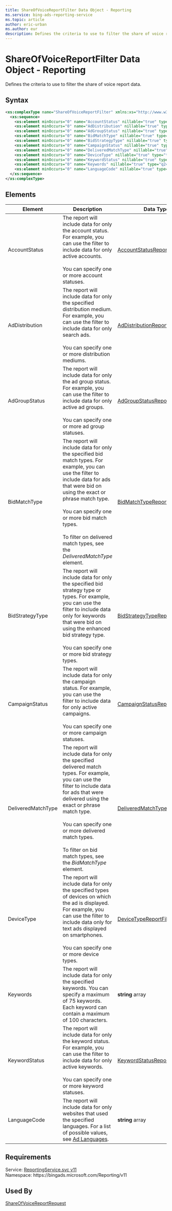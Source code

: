 ```yaml
---
title: ShareOfVoiceReportFilter Data Object - Reporting
ms.service: bing-ads-reporting-service
ms.topic: article
author: eric-urban
ms.author: eur
description: Defines the criteria to use to filter the share of voice report data.
---
```

# ShareOfVoiceReportFilter Data Object - Reporting
Defines the criteria to use to filter the share of voice report data.

## Syntax
```xml
<xs:complexType name="ShareOfVoiceReportFilter" xmlns:xs="http://www.w3.org/2001/XMLSchema">
  <xs:sequence>
    <xs:element minOccurs="0" name="AccountStatus" nillable="true" type="tns:AccountStatusReportFilter" />
    <xs:element minOccurs="0" name="AdDistribution" nillable="true" type="tns:AdDistributionReportFilter" />
    <xs:element minOccurs="0" name="AdGroupStatus" nillable="true" type="tns:AdGroupStatusReportFilter" />
    <xs:element minOccurs="0" name="BidMatchType" nillable="true" type="tns:BidMatchTypeReportFilter" />
    <xs:element minOccurs="0" name="BidStrategyType" nillable="true" type="tns:BidStrategyTypeReportFilter" />
    <xs:element minOccurs="0" name="CampaignStatus" nillable="true" type="tns:CampaignStatusReportFilter" />
    <xs:element minOccurs="0" name="DeliveredMatchType" nillable="true" type="tns:DeliveredMatchTypeReportFilter" />
    <xs:element minOccurs="0" name="DeviceType" nillable="true" type="tns:DeviceTypeReportFilter" />
    <xs:element minOccurs="0" name="KeywordStatus" nillable="true" type="tns:KeywordStatusReportFilter" />
    <xs:element minOccurs="0" name="Keywords" nillable="true" type="q24:ArrayOfstring" xmlns:q24="http://schemas.microsoft.com/2003/10/Serialization/Arrays" />
    <xs:element minOccurs="0" name="LanguageCode" nillable="true" type="q25:ArrayOfstring" xmlns:q25="http://schemas.microsoft.com/2003/10/Serialization/Arrays" />
  </xs:sequence>
</xs:complexType>
```

## <a name="elements"></a>Elements

|Element|Description|Data Type|
|-----------|---------------|-------------|
|<a name="accountstatus"></a>AccountStatus|The report will include data for only the account status. For example, you can use the filter to include data for only active accounts.<br /><br />You can specify one or more account statuses.|[AccountStatusReportFilter](accountstatusreportfilter.md)|
|<a name="addistribution"></a>AdDistribution|The report will include data for only the specified distribution medium. For example, you can use the filter to include data for only search ads.<br /><br />You can specify one or more distribution mediums.|[AdDistributionReportFilter](addistributionreportfilter.md)|
|<a name="adgroupstatus"></a>AdGroupStatus|The report will include data for only the ad group status. For example, you can use the filter to include data for only active ad groups.<br /><br />You can specify one or more ad group statuses.|[AdGroupStatusReportFilter](adgroupstatusreportfilter.md)|
|<a name="bidmatchtype"></a>BidMatchType|The report will include data for only the specified bid match types. For example, you can use the filter to include data for ads that were bid on using the exact or phrase match type.<br /><br />You can specify one or more bid match types.<br /><br />To filter on delivered match types, see the *DeliveredMatchType* element.|[BidMatchTypeReportFilter](bidmatchtypereportfilter.md)|
|<a name="bidstrategytype"></a>BidStrategyType|The report will include data for only the specified bid strategy type or types. For example, you can use the filter to include data only for keywords that were bid on using the enhanced bid strategy type.<br /><br />You can specify one or more bid strategy types.|[BidStrategyTypeReportFilter](bidstrategytypereportfilter.md)|
|<a name="campaignstatus"></a>CampaignStatus|The report will include data for only the campaign status. For example, you can use the filter to include data for only active campaigns.<br /><br />You can specify one or more campaign statuses.|[CampaignStatusReportFilter](campaignstatusreportfilter.md)|
|<a name="deliveredmatchtype"></a>DeliveredMatchType|The report will include data for only the specified delivered match types. For example, you can use the filter to include data for ads that were delivered using the exact or phrase match type.<br /><br />You can specify one or more delivered match types.<br /><br />To filter on bid match types, see the *BidMatchType* element.|[DeliveredMatchTypeReportFilter](deliveredmatchtypereportfilter.md)|
|<a name="devicetype"></a>DeviceType|The report will include data for only the specified types of devices on which the ad is displayed. For example, you can use the filter to include data only for text ads displayed on smartphones.<br /><br />You can specify one or more device types.|[DeviceTypeReportFilter](devicetypereportfilter.md)|
|<a name="keywords"></a>Keywords|The report will include data for only the specified keywords. You can specify a maximum of 75 keywords. Each keyword can contain a maximum of 100 characters.|**string** array|
|<a name="keywordstatus"></a>KeywordStatus|The report will include data for only the keyword status. For example, you can use the filter to include data for only active keywords.<br /><br />You can specify one or more keyword statuses.|[KeywordStatusReportFilter](keywordstatusreportfilter.md)|
|<a name="languagecode"></a>LanguageCode|The report will include data for only websites that used the specified languages. For a list of possible values, see [Ad Languages](../guides/ad-languages.md).|**string** array|

## Requirements
Service: [ReportingService.svc v11](https://reporting.api.bingads.microsoft.com/Api/Advertiser/Reporting/v11/ReportingService.svc)  
Namespace: https\://bingads.microsoft.com/Reporting/v11  

## Used By
[ShareOfVoiceReportRequest](shareofvoicereportrequest.md)  
